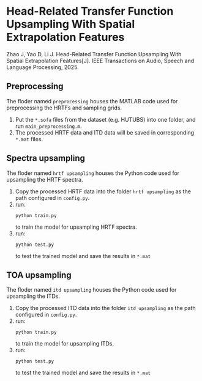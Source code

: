 # Head-Related Transfer Function Upsampling With Spatial Extrapolation Features
Zhao J, Yao D, Li J. Head-Related Transfer Function Upsampling With Spatial Extrapolation Features[J]. IEEE Transactions on Audio, Speech and Language Processing, 2025.

## Preprocessing
The floder named `preprocessing` houses the MATLAB code used for preprocessing the HRTFs and sampling grids.
1. Put the `*.sofa` files from the dataset (e.g. HUTUBS) into one folder, and run `main_preprocessing.m`.
2. The processed HRTF data and ITD data will be saved in corresponding `*.mat` files.


## Spectra upsampling
The floder named `hrtf upsampling` houses the Python code used for upsampling the HRTF spectra.
1. Copy the processed HRTF data into the folder `hrtf upsampling` as the path configured in `config.py`.
2. run:
   ```
   python train.py
   ```
   to train the model for upsampling HRTF spectra.
4. run:
   ```
   python test.py
   ```
   to test the trained model and save the results in `*.mat`


## TOA upsampling
The floder named `itd upsampling` houses the Python code used for upsampling the ITDs.
1. Copy the processed ITD data into the folder `itd upsampling` as the path configured in `config.py`.
2. run:
   ```
   python train.py
   ```
   to train the model for upsampling ITDs.
4. run:
   ```
   python test.py
   ```
   to test the trained model and save the results in `*.mat`
